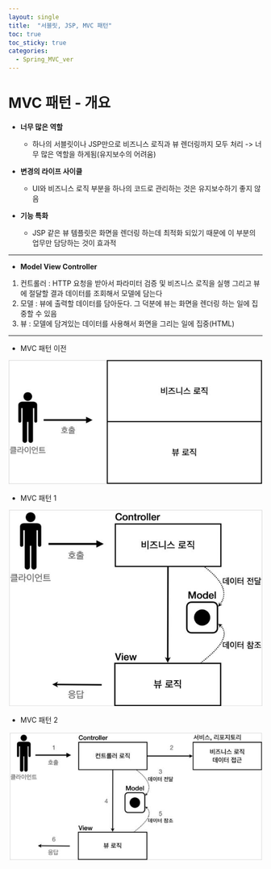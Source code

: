 ```yaml
---
layout: single
title:  "서블릿, JSP, MVC 패턴"
toc: true
toc_sticky: true
categories:
  - Spring_MVC_ver
---
```


# MVC 패턴 - 개요



- **너무 많은 역할**
  - 하나의 서블릿이나 JSP만으로 비즈니스 로직과 뷰 렌더링까지 모두 처리 -> 너무 많은 역할을 하게됨(유지보수의 어려움)

- **변경의 라이프 사이클**
  - UI와 비즈니스 로직 부분을 하나의 코드로 관리하는 것은 유지보수하기 좋지 않음

- **기능 특화**
  - JSP 같은 뷰 템플릿은 화면을 렌더링 하는데 최적화 되있기 때문에 이 부분의 업무만 담당하는 것이 효과적


---



- **Model View Controller**

1.  컨트롤러 : HTTP 요청을 받아서 파라미터 검증 및 비즈니스 로직을 실행 그리고 뷰에 절달할 결과 데이터를 조회해서 모델에 담는다
2. 모델 : 뷰에 출력할 데이터를 담아둔다. 그 덕분에 뷰는 화면을 렌더링 하는 일에 집중할 수 있음
3. 뷰 : 모델에 담겨있는 데이터를 사용해서 화면을 그리는 일에 집중(HTML)

---



- MVC 패턴 이전

![](/assets/images/2021-11-21-MVC/1.JPG)



- MVC 패턴 1

![](/assets/images/2021-11-21-MVC/2.JPG)



- MVC 패턴 2

![](/assets/images/2021-11-21-MVC/3.JPG)

